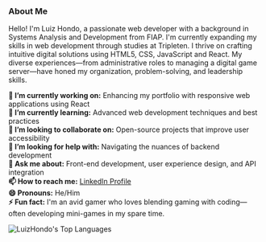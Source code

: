 ### About Me

Hello! I'm Luiz Hondo, a passionate web developer with a background in Systems Analysis and Development from FIAP. I'm currently expanding my skills in web development through studies at Tripleten. I thrive on crafting intuitive digital solutions using HTML5, CSS, JavaScript and React. My diverse experiences—from administrative roles to managing a digital game server—have honed my organization, problem-solving, and leadership skills.

**🔭 I’m currently working on:** Enhancing my portfolio with responsive web applications using React  
**🌱 I’m currently learning:** Advanced web development techniques and best practices  
**👯 I’m looking to collaborate on:** Open-source projects that improve user accessibility  
**🤔 I’m looking for help with:** Navigating the nuances of backend development  
**💬 Ask me about:** Front-end development, user experience design, and API integration  
**📫 How to reach me:** [LinkedIn Profile](https://www.linkedin.com/in/luiz-hondo-93bb6112a)  
**😄 Pronouns:** He/Him  
**⚡ Fun fact:** I'm an avid gamer who loves blending gaming with coding—often developing mini-games in my spare time.

![LuizHondo's Top Languages](https://github-readme-stats.vercel.app/api/top-langs/?username=LuizHondo&theme=dracula&show_icons=true&hide_border=true&layout=compact)
